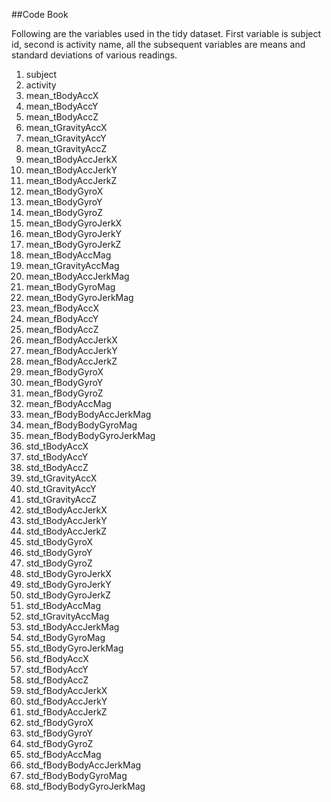 ##Code Book

Following are the variables used in the tidy dataset. First variable is subject id, second is activity name, all the subsequent variables are means and standard deviations of various readings.

1. subject
1. activity
1. mean_tBodyAccX
1. mean_tBodyAccY
1. mean_tBodyAccZ
1. mean_tGravityAccX
1. mean_tGravityAccY
1. mean_tGravityAccZ
1. mean_tBodyAccJerkX
1. mean_tBodyAccJerkY
1. mean_tBodyAccJerkZ
1. mean_tBodyGyroX
1. mean_tBodyGyroY
1. mean_tBodyGyroZ
1. mean_tBodyGyroJerkX
1. mean_tBodyGyroJerkY
1. mean_tBodyGyroJerkZ
1. mean_tBodyAccMag
1. mean_tGravityAccMag
1. mean_tBodyAccJerkMag
1. mean_tBodyGyroMag
1. mean_tBodyGyroJerkMag
1. mean_fBodyAccX
1. mean_fBodyAccY
1. mean_fBodyAccZ
1. mean_fBodyAccJerkX
1. mean_fBodyAccJerkY
1. mean_fBodyAccJerkZ
1. mean_fBodyGyroX
1. mean_fBodyGyroY
1. mean_fBodyGyroZ
1. mean_fBodyAccMag
1. mean_fBodyBodyAccJerkMag
1. mean_fBodyBodyGyroMag
1. mean_fBodyBodyGyroJerkMag
1. std_tBodyAccX
1. std_tBodyAccY
1. std_tBodyAccZ
1. std_tGravityAccX
1. std_tGravityAccY
1. std_tGravityAccZ
1. std_tBodyAccJerkX
1. std_tBodyAccJerkY
1. std_tBodyAccJerkZ
1. std_tBodyGyroX
1. std_tBodyGyroY
1. std_tBodyGyroZ
1. std_tBodyGyroJerkX
1. std_tBodyGyroJerkY
1. std_tBodyGyroJerkZ
1. std_tBodyAccMag
1. std_tGravityAccMag
1. std_tBodyAccJerkMag
1. std_tBodyGyroMag
1. std_tBodyGyroJerkMag
1. std_fBodyAccX
1. std_fBodyAccY
1. std_fBodyAccZ
1. std_fBodyAccJerkX
1. std_fBodyAccJerkY
1. std_fBodyAccJerkZ
1. std_fBodyGyroX
1. std_fBodyGyroY
1. std_fBodyGyroZ
1. std_fBodyAccMag
1. std_fBodyBodyAccJerkMag
1. std_fBodyBodyGyroMag
1. std_fBodyBodyGyroJerkMag
